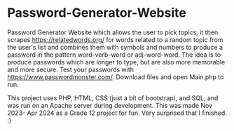 # Password-Generator-Website
Password Generator Website which allows the user to pick topics; it then scrapes https://relatedwords.org/ for words related to a random topic from the user's list and combines them with symbols and numbers to produce a password in the pattern word-verb-word or adj-word-word. The idea is to produce passwords which are longer to type, but are also more memorable and more secure. Test your passwords with https://www.passwordmonster.com/. Download files and open Main.php to run.

This project uses PHP, HTML, CSS (just a bit of bootstrap), and SQL, and was run on an Apache server during development.
This was made Nov 2023- Apr 2024 as a Grade 12 project for fun. Very surprised that I finished. :)
